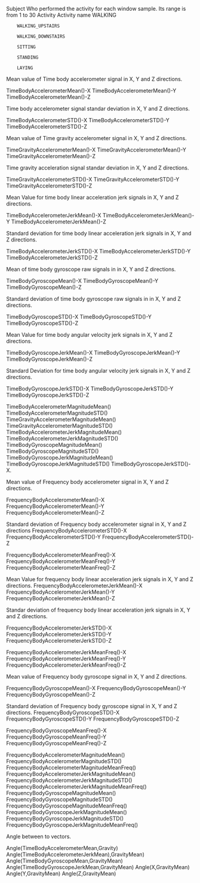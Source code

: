 Subject 
	Who performed the activity for each window sample. Its range is from 1 to 30
Activity
	Activity name
		WALKING

		WALKING_UPSTAIRS

		WALKING_DOWNSTAIRS

		SITTING

		STANDING

		LAYING

Mean value of Time body accelerometer signal in X, Y and Z directions.


TimeBodyAccelerometerMean()-X
TimeBodyAccelerometerMean()-Y
TimeBodyAccelerometerMean()-Z

Time body accelerometer signal standar deviation in X, Y and Z directions.

TimeBodyAccelerometerSTD()-X
TimeBodyAccelerometerSTD()-Y
TimeBodyAccelerometerSTD()-Z
	
Mean value of Time gravity accelerometer signal in X, Y and Z directions.

TimeGravityAccelerometerMean()-X
TimeGravityAccelerometerMean()-Y
TimeGravityAccelerometerMean()-Z


Time gravity acceleration signal standar deviation in X, Y and Z directions.

TimeGravityAccelerometerSTD()-X
TimeGravityAccelerometerSTD()-Y
TimeGravityAccelerometerSTD()-Z

Mean Value for time body linear acceleration jerk signals in X, Y and Z directions.

TimeBodyAccelerometerJerkMean()-X
TimeBodyAccelerometerJerkMean()-Y
TimeBodyAccelerometerJerkMean()-Z

Standard deviation for time body linear acceleration jerk signals in X, Y and Z directions.

TimeBodyAccelerometerJerkSTD()-X
TimeBodyAccelerometerJerkSTD()-Y
TimeBodyAccelerometerJerkSTD()-Z

Mean of time body gyroscope raw signals in in X, Y and Z directions.

TimeBodyGyroscopeMean()-X
TimeBodyGyroscopeMean()-Y
TimeBodyGyroscopeMean()-Z

Standard deviation of time body gyroscope raw signals in in X, Y and Z directions.

TimeBodyGyroscopeSTD()-X
TimeBodyGyroscopeSTD()-Y
TimeBodyGyroscopeSTD()-Z

Mean Value for time body angular velocity jerk signals in X, Y and Z directions.

TimeBodyGyroscopeJerkMean()-X
TimeBodyGyroscopeJerkMean()-Y
TimeBodyGyroscopeJerkMean()-Z

Standard Deviation for time body angular velocity jerk signals in X, Y and Z directions.

TimeBodyGyroscopeJerkSTD()-X
TimeBodyGyroscopeJerkSTD()-Y
TimeBodyGyroscopeJerkSTD()-Z

	
TimeBodyAccelerometerMagnitudeMean()
TimeBodyAccelerometerMagnitudeSTD()
TimeGravityAccelerometerMagnitudeMean()
TimeGravityAccelerometerMagnitudeSTD()
TimeBodyAccelerometerJerkMagnitudeMean()
TimeBodyAccelerometerJerkMagnitudeSTD()
TimeBodyGyroscopeMagnitudeMean()
TimeBodyGyroscopeMagnitudeSTD()
TimeBodyGyroscopeJerkMagnitudeMean()
TimeBodyGyroscopeJerkMagnitudeSTD()
TimeBodyGyroscopeJerkSTD()-X.

Mean value of Frequency body accelerometer signal in X, Y and Z directions.

FrequencyBodyAccelerometerMean()-X
FrequencyBodyAccelerometerMean()-Y
FrequencyBodyAccelerometerMean()-Z

Standard deviation of Frequency body accelerometer signal in X, Y and Z directions
FrequencyBodyAccelerometerSTD()-X
FrequencyBodyAccelerometerSTD()-Y
FrequencyBodyAccelerometerSTD()-Z


FrequencyBodyAccelerometerMeanFreq()-X
FrequencyBodyAccelerometerMeanFreq()-Y
FrequencyBodyAccelerometerMeanFreq()-Z


Mean Value for frequency body linear acceleration jerk signals in X, Y and Z directions.
FrequencyBodyAccelerometerJerkMean()-X
FrequencyBodyAccelerometerJerkMean()-Y
FrequencyBodyAccelerometerJerkMean()-Z

Standar deviation of frequency body linear acceleration jerk signals in X, Y and Z directions.

FrequencyBodyAccelerometerJerkSTD()-X
FrequencyBodyAccelerometerJerkSTD()-Y
FrequencyBodyAccelerometerJerkSTD()-Z


FrequencyBodyAccelerometerJerkMeanFreq()-X
FrequencyBodyAccelerometerJerkMeanFreq()-Y
FrequencyBodyAccelerometerJerkMeanFreq()-Z


Mean value of Frequency body gyroscope signal in X, Y and Z directions.

FrequencyBodyGyroscopeMean()-X
FrequencyBodyGyroscopeMean()-Y
FrequencyBodyGyroscopeMean()-Z

Standard deviation of Frequency body gyroscope signal in X, Y and Z directions.
FrequencyBodyGyroscopeSTD()-X
FrequencyBodyGyroscopeSTD()-Y
FrequencyBodyGyroscopeSTD()-Z


FrequencyBodyGyroscopeMeanFreq()-X
FrequencyBodyGyroscopeMeanFreq()-Y
FrequencyBodyGyroscopeMeanFreq()-Z


FrequencyBodyAccelerometerMagnitudeMean()
FrequencyBodyAccelerometerMagnitudeSTD()
FrequencyBodyAccelerometerMagnitudeMeanFreq()
FrequencyBodyAccelerometerJerkMagnitudeMean()
FrequencyBodyAccelerometerJerkMagnitudeSTD()
FrequencyBodyAccelerometerJerkMagnitudeMeanFreq()
FrequencyBodyGyroscopeMagnitudeMean()
FrequencyBodyGyroscopeMagnitudeSTD()
FrequencyBodyGyroscopeMagnitudeMeanFreq()
FrequencyBodyGyroscopeJerkMagnitudeMean()
FrequencyBodyGyroscopeJerkMagnitudeSTD()
FrequencyBodyGyroscopeJerkMagnitudeMeanFreq()

Angle between to vectors.

Angle(TimeBodyAccelerometerMean,Gravity)
Angle(TimeBodyAccelerometerJerkMean),GravityMean)
Angle(TimeBodyGyroscopeMean,GravityMean)
Angle(TimeBodyGyroscopeJerkMean,GravityMean)
Angle(X,GravityMean)
Angle(Y,GravityMean)
Angle(Z,GravityMean)
